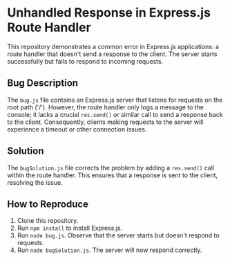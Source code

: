 # Unhandled Response in Express.js Route Handler

This repository demonstrates a common error in Express.js applications: a route handler that doesn't send a response to the client.  The server starts successfully but fails to respond to incoming requests.

## Bug Description
The `bug.js` file contains an Express.js server that listens for requests on the root path ('/'). However, the route handler only logs a message to the console; it lacks a crucial `res.send()` or similar call to send a response back to the client.  Consequently, clients making requests to the server will experience a timeout or other connection issues.

## Solution
The `bugSolution.js` file corrects the problem by adding a `res.send()` call within the route handler. This ensures that a response is sent to the client, resolving the issue.

## How to Reproduce
1. Clone this repository.
2. Run `npm install` to install Express.js.
3. Run `node bug.js`. Observe that the server starts but doesn't respond to requests.
4. Run `node bugSolution.js`.  The server will now respond correctly.